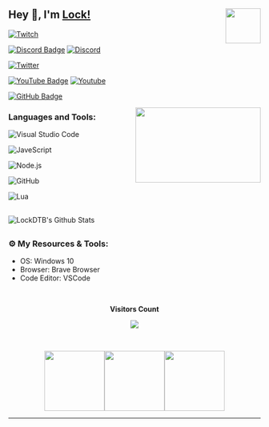## Hey 👋, I'm [Lock!](https://github.com/LockDTB) <img align="right" height="70" width="70" alt="" src="https://cdn.discordapp.com/attachments/819865029670862860/864051629510492160/Tyler_emoji.png" />

[![Twitch](https://img.shields.io/twitch/status/LockDTB?style=social)](https://img.shields.io/twitch/status/LockDTB?style=social)

[![Discord Badge](https://img.shields.io/badge/-Discord-0e76a8?style=flat-square&logo=Discord&logoColor=white)](https://discord.gg/GPfCw4T8Z7)
[![Discord](https://img.shields.io/discord/729297852852862977?logo=discord)](https://discord.gg/GPfCw4T8Z7)

[![Twitter](https://img.shields.io/twitter/follow/LockDTB?style=social&logo=twitter)](https://twitter.com/LockDTB)

[![YouTube Badge](https://img.shields.io/badge/-YouTube-e02828?style=flat-square&logo=YouTube&logoColor=white)](https://www.youtube.com/channel/UC1ce0f6-IxvaiwwsmaBE0Bw)
[![Youtube](https://img.shields.io/youtube/channel/subscribers/UC1ce0f6-IxvaiwwsmaBE0Bw?style=social)](https://www.youtube.com/channel/UC1ce0f6-IxvaiwwsmaBE0Bw)

[![GitHub Badge](https://img.shields.io/badge/-GitHub-ffffff?style=flat-square&logo=Github&logoColor=black)](https://github.com/LockDTB)


<img align="right" height="150" width="250" alt="" src="https://raw.githubusercontent.com/abhisheknaiidu/abhisheknaiidu/master/code.gif" />


### Languages and Tools:

![Visual Studio Code](https://img.shields.io/badge/VisualStudioCode-0078d7.svg?style=for-the-badge&logo=visual-studio-code&logoColor=white)&nbsp;

![JaveScript](https://img.shields.io/badge/javascript-%23323330.svg?style=for-the-badge&logo=javascript&logoColor=%23F7DF1E)&nbsp;

![Node.js](https://img.shields.io/badge/node.js-%2343853D.svg?style=for-the-badge&logo=node-dot-js&logoColor=white)&nbsp;

![GitHub](https://img.shields.io/badge/github-%23121011.svg?style=for-the-badge&logo=github&logoColor=white)&nbsp;

![Lua](https://img.shields.io/badge/lua-%232C2D72.svg?style=for-the-badge&logo=lua&logoColor=white)&nbsp;

##

<img align="center" alt="LockDTB's Github Stats" src="https://github-readme-stats-git-master-lockdtb.vercel.app//api?username=LockDTB&show_icons=true&hide_border=true" />

##

### ⚙️ My Resources & Tools:

- OS: Windows 10
- Browser: Brave Browser
- Code Editor: VSCode

<!-- START NEW SECTION -->
<div align="center">
<br><p align="centre"><b>Visitors Count</b></p>  
<p align="center"><img align="center" src="https://profile-counter.glitch.me/%7BLockDTB%7D/count.svg" /></p> 
<br></div>

<p align="center">
<img align="" height='120px' src="https://github.com/aryashah2k/aryashah2k/blob/main/assets/Geometric%20White.gif" /><img align="" height='120px' src="https://raw.githubusercontent.com/rodrigograca31/rodrigograca31/master/matrix.svg" /><img align="" height='120px' src="https://github.com/aryashah2k/aryashah2k/blob/main/assets/Geometric%20White.gif" />
</p>
<hr>


